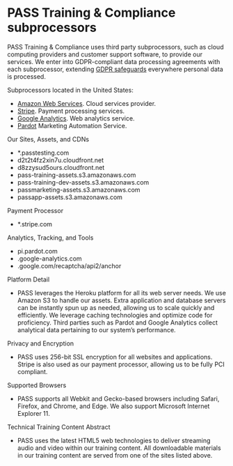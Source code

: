 # PASS Training & Compliance subprocessors

PASS Training & Compliance uses third party subprocessors, such as cloud computing providers and customer support software, to provide our services. We enter into GDPR-compliant data processing agreements with each subprocessor, extending [GDPR safeguards](/privacy/gdpr.md) everywhere personal data is processed.

Subprocessors located in the United States:
* [Amazon Web Services](https://aws.amazon.com/compliance/gdpr-center/). Cloud services provider.
* [Stripe](https://stripe.com/privacy). Payment processing services.
* [Google Analytics](https://privacy.google.com/businesses/compliance/#!?modal_active=none). Web analytics service.
* [Pardot](https://www.pardot.com/legal/permission-based-marketing-policy/) Marketing Automation Service.

Our Sites, Assets, and CDNs
* *.passtesting.com
* d2t2t4fz2xin7u.cloudfront.net
* d8zzysud5ours.cloudfront.net
* pass-training-assets.s3.amazonaws.com
* pass-training-dev-assets.s3.amazonaws.com
* passmarketing-assets.s3.amazonaws.com
* passapp-assets.s3.amazonaws.com

Payment Processor
* *.stripe.com

Analytics, Tracking, and Tools
*  pi.pardot.com
* .google-analytics.com
* .google.com/recaptcha/api2/anchor

Platform Detail
* PASS leverages the Heroku platform for all its web server needs. We use Amazon S3 to handle our assets. Extra application and database servers can be instantly spun up as needed, allowing us to scale quickly and efficiently. We leverage caching technologies and optimize code for proficiency. Third parties such as Pardot and Google Analytics collect analytical data pertaining to our system’s performance.

Privacy and Encryption
* PASS uses 256-bit SSL encryption for all websites and applications. Stripe is also used as our payment processor, allowing us to be fully PCI compliant.

Supported Browsers
* PASS supports all Webkit and Gecko-based browsers including Safari, Firefox, and Chrome, and Edge. We also support Microsoft Internet Explorer 11.

Technical Training Content Abstract
* PASS uses the latest HTML5 web technologies to deliver streaming audio and video within our training content. All downloadable materials in our training content are served from one of the sites listed above.
